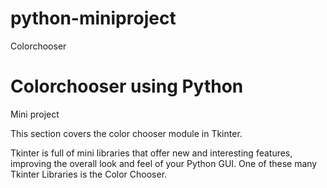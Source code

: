 # python-miniproject
Colorchooser
<h1>Colorchooser using Python</h1>
<p>Mini project</p>
<p>This section covers the color chooser module in Tkinter.

Tkinter is full of mini libraries that offer new and interesting features, improving the overall look and feel of your Python GUI. One of these many Tkinter Libraries is the Color Chooser.</p>
